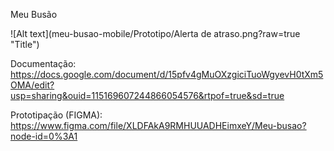 Meu Busão


![Alt text](meu-busao-mobile/Prototipo/Alerta de atraso.png?raw=true "Title")

Documentação:
https://docs.google.com/document/d/15pfv4gMuOXzgiciTuoWgyevH0tXm5OMA/edit?usp=sharing&ouid=115169607244866054576&rtpof=true&sd=true


Prototipação (FIGMA):
https://www.figma.com/file/XLDFAkA9RMHUUADHEimxeY/Meu-busao?node-id=0%3A1
